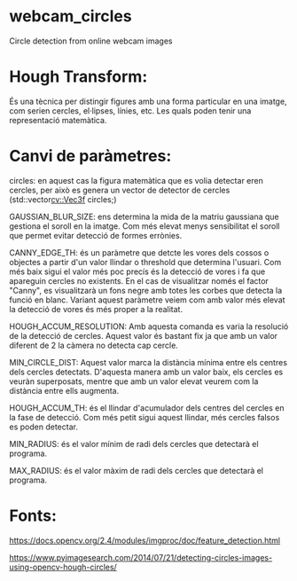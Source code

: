 # webcam_circles
Circle detection from online webcam images


# Hough Transform:

És una tècnica per distingir figures amb una forma particular en una imatge, com serien cercles, el·lipses, línies, etc. Les quals poden tenir una representació matemàtica.

# Canvi de paràmetres:

circles: en aquest cas la figura matemàtica que es volia detectar eren cercles, per això es genera un vector de detector de cercles (std::vector<cv::Vec3f> circles;)

GAUSSIAN_BLUR_SIZE: ens determina la mida de la matriu gaussiana que gestiona el soroll en la imatge. Com més elevat menys sensibilitat el soroll que permet evitar detecció de formes errònies.

CANNY_EDGE_TH: és un paràmetre que detcte les vores dels cossos o objectes a partir d'un valor llindar o threshold que determina l'usuari. Com més baix sigui el valor més poc precís és la detecció de vores i fa que apareguin cercles no existents. En el cas de visualitzar només el factor "Canny", es visualitzarà un fons negre amb totes les corbes que detecta la funció en blanc. Variant aquest paràmetre veiem com amb valor més elevat la detecció de vores és més proper a la realitat.

HOUGH_ACCUM_RESOLUTION: Amb aquesta comanda es varia la resolució de la detecció de cercles. Aquest valor és bastant fix ja que amb un valor diferent de 2 la càmera no detecta cap cercle.

MIN_CIRCLE_DIST: Aquest valor marca la distància mínima entre els centres dels cercles detectats. D'aquesta manera amb un valor baix, els cercles es veuràn superposats, mentre que amb un valor elevat veurem com la distància entre ells augmenta.

HOUGH_ACCUM_TH: és el llindar d'acumulador dels centres del cercles en la fase de detecció. Com més petit sigui aquest llindar, més cercles falsos es poden detectar. 

MIN_RADIUS: és el valor mínim de radi dels cercles que detectarà el programa.

MAX_RADIUS: és el valor màxim de radi dels cercles que detectarà el programa.


# Fonts: 

https://docs.opencv.org/2.4/modules/imgproc/doc/feature_detection.html

https://www.pyimagesearch.com/2014/07/21/detecting-circles-images-using-opencv-hough-circles/
